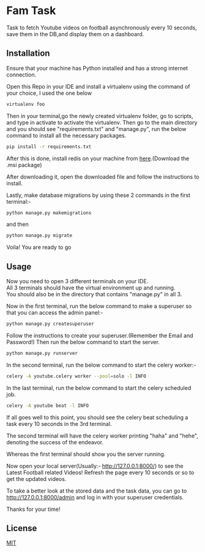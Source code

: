# Fam Task

Task to fetch Youtube videos on football asynchronously every 10 seconds, save them in the DB,and display them on a dashboard.

## Installation
Ensure that your machine has Python installed and has a strong internet connection.

Open this Repo in your IDE and install a virtualenv using the command of your choice, I used the one below
```bash
virtualenv foo
```

Then in your terminal,go the newly created virtualenv folder, go to scripts, and type in activate to activate the virtualenv.
Then go to the main directory and you should see "requirements.txt" and "manage.py", run the below command to install all the necessary packages.

```bash
pip install -r requirements.txt
```
After this is done, install redis on your machine from [here](https://github.com/tporadowski/redis/releases).(Download the .msi package)

After downloading it, open the downloaded file and follow the instructions to install.


Lastly, make database migrations by using these 2 commands in the first terminal:-  
```bash
python manage.py makemigrations
```
and then  
```bash
python manage.py migrate
```

Voila! You are ready to go
## Usage
Now you need to open 3 different terminals on your IDE.  
All 3 terminals should have the virtual environment up and running.  
You should also be in the directory that contains "manage.py" in all 3.

Now in the first terminal, run the below command to make a superuser so that you can access the admin panel:-  
```bash
python manage.py createsuperuser
```
Follow the instructions to create your superuser.(Remember the Email and Password!)
Then run the below command to start the server.
```bash
python manage.py runserver
```

In the second terminal, run the below command to start the celery worker:-  
```bash
celery -A youtube.celery worker --pool=solo -l INFO
```

In the last terminal, run the below command to start the celery scheduled job.

```bash
celery -A youtube beat -l INFO
```
 If all goes well to this point, you should see the celery beat scheduling a task every 10 seconds in the 3rd terminal.

The second terminal will have the celery worker printing "haha" and "hehe", denoting the success of the endeavor.

Whereas the first terminal should show you the server running.

Now open your local server(Usually:- http://127.0.0.1:8000/) to see the Latest Football related Videos! Refresh the page every 10 seconds or so to get the updated videos.

To take a better look at the stored data and the task data, you can go to http://127.0.0.1:8000/admin and log in with your superuser credentials.

Thanks for your time!
## License

[MIT](https://choosealicense.com/licenses/mit/)
